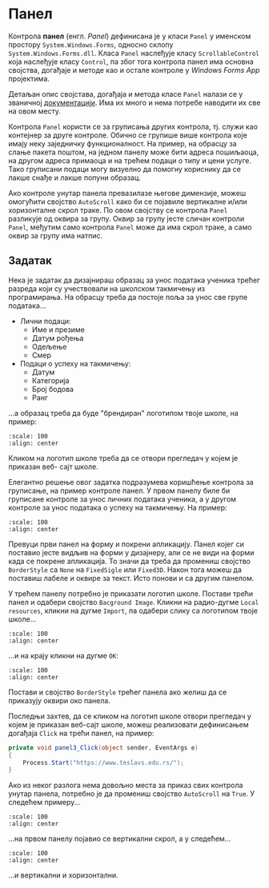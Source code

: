 # Панел

Контрола **панел** (енгл. *Panel*) дефинисана је у класи `Panel` у именском
простору `System.Windows.Forms`, односно склопу `System.Windows.Forms.dll`.
Класа `Panel` наслеђује класу `ScrollableControl` која наслеђује класу
`Control`, па због тога контрола панел има основна својства, догађаје и методе
као и остале контроле у *Windows Forms App* пројектима.

Детаљан опис својстава, догађаја и метода класе `Panel` налази се у
званичној [документацији](https://learn.microsoft.com/en-us/dotnet/api/system.windows.forms.panel?view=netframework-4.8).
Има их много и нема потребе наводити их све на овом месту.

Контрола `Panel` користи се за груписања других контрола, тј. служи као
контејнер за друге контроле. Обично се групише више контрола које имају неку
заједничку функционалност. На пример, на обрасцу за слање пакета поштом, на
једном панелу може бити адреса пошиљаоца, на другом адреса примаоца и на трећем
подаци о типу и цени услуге. Тако груписани подаци могу визуелно да помогну
кориснику да се лакше снађе и лакше попуни образац.

Ако контроле унутар панела превазилазе његове димензије, можеш омогућити
својство `AutoScroll` како би се појавиле вертикалне и/или хоризонталне скрол
траке. По овом својству се контрола `Panel` разликује од оквира за групу. Оквир
за групу јесте сличан контроли `Panel`, међутим само контрола `Panel` може да
има скрол траке, а само оквир за групу има натпис.

## Задатак

Нека је задатак да дизајнираш образац за унос података ученика трећег разреда
који су учествовали на школском такмичењу из програмирања. На обрасцу треба да
постоје поља за унос све групе података...

* Лични подаци:
  * Име и презиме
  * Датум рођења
  * Одељење
  * Смер
* Подаци о успеху на такмичењу:
  * Датум
  * Категорија
  * Број бодова
  * Ранг

...а образац треба да буде "брендиран" логотипом твоје школе, на пример:

```{image} images/logo-skole.png
:scale: 100
:align: center
```

Кликом на логотип школе треба да се отвори прегледач у којем је приказан веб-
сајт школе.

Елегантно решење овог задатка подразумева коришћење контрола за груписање, на
пример контроле панел. У првом панелу биле би груписане контроле за унос личних
података ученика, а у другом контроле за унос података о успеху на такмичењу.
На пример:

```{image} images/panel-3.png
:scale: 100
:align: center
```

Превуци први панел на форму и покрени апликацију. Панел којег си поставио јесте
видљив на форми у дизајнеру, али се не види на форми када се покрене
апликација. То значи да треба да промениш својство `BorderStyle` са `None` на
`FixedSigle` или `Fixed3D`. Након тога можеш да поставиш лабеле и оквире за
текст. Исто понови и са другим панелом.

У трећем панелу потребно је приказати логотип школе. Постави трећи панел и
одабери својство `Bacground Image`. Кликни на радио-дугме `Local resources`,
кликни на дугме `Import`, па одабери слику са логотипом твоје школе...

```{image} images/panel-1.png
:scale: 100
:align: center
```

...и на крају кликни на дугме `OK`:

```{image} images/panel-2.png
:scale: 100
:align: center
```

Постави и својство `BorderStyle` трећег панела ако желиш да се приказују оквири
око панела.

Последњи захтев, да се кликом на логотип школе отвори прегледач у којем је
приказан веб-сајт школе, можеш реализовати дефинисањем догађаја `Click` на
трећи панел, на пример:

```cs
private void panel3_Click(object sender, EventArgs e)
{
    Process.Start("https://www.teslavs.edu.rs/");
}
```

Ако из неког разлога нема довољно места за приказ свих контрола унутар панела,
потребно је да промениш својство `AutoScroll` на `True`. У следећем примеру...

```{image} images/panel-4.png
:scale: 100
:align: center
```

...на првом панелу појавио се вертикални скрол, а у следећем...

```{image} images/panel-5.png
:scale: 100
:align: center
```

...и вертикални и хоризонтални.
